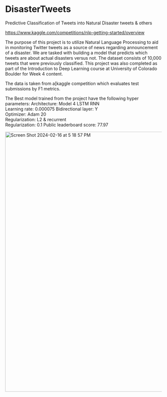 # DisasterTweets
Predictive Classification of Tweets into Natural Disaster tweets &amp; others

https://www.kaggle.com/competitions/nlp-getting-started/overview

The purpose of this project is to utilize Natural Language Processing to aid in monitoring Twitter tweets as a source of news regarding announcement of a disaster. We are tasked with building a model that predicts which tweets are about actual disasters versus not. The dataset consists of 10,000 tweets that were previously classified. This project was also completed as part of the Introduction to Deep Learning course at University of Colorado Boulder for Week 4 content. 

The data is taken from a[kaggle competition which evaluates test submissions by F1 metrics.

The Best model trained from the project have the following hyper parameters:
Architecture: Model 4 LSTM RNN	
Learning rate: 0.000075	
Bidirectional layer: Y	
Optimizer: Adam	20	
Regularization: L2 & recurrent	
Regularization: 0.1	
Public leaderboard score: 77.97

<img width="837" alt="Screen Shot 2024-02-16 at 5 18 57 PM" src="https://github.com/ancr8790/DisasterTweets/assets/95835246/7d05acbf-5596-4efd-8149-6b50f6574a11">
